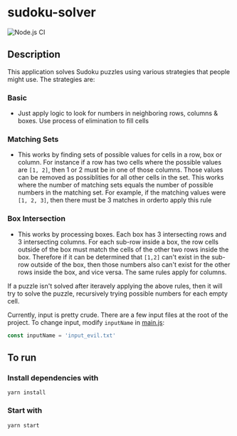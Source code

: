 # sudoku-solver

![Node.js CI](https://github.com/andymueller85/sudoku-solver/workflows/Node.js%20CI/badge.svg)

## Description
This application solves Sudoku puzzles using various strategies that people might use. The strategies are:
### Basic 
* Just apply logic to look for numbers in neighboring rows, columns & boxes. Use process of elimination to fill cells
  
### Matching Sets
* This works by finding sets of possible values for cells in a row, box or column. For instance if a row has two cells where the possible values are `[1, 2]`, then 1 or 2 must be in one of those columns. Those values can be removed as possiblities for all other cells in the set. This works where the number of matching sets equals the number of possible numbers in the matching set. For example, if the matching values were `[1, 2, 3]`, then there must be 3 matches in orderto apply this rule 
  
### Box Intersection 
* This works by processing boxes. Each box has 3 intersecting rows and 3 intersecting columns. For each sub-row inside a box, the row cells outside of the box must match the cells of the other two rows inside the box. Therefore if it can be determined that `[1,2]` can't exist in the sub-row outside of the box, then those numbers also can't exist for the other rows inside the box, and vice versa. The same rules apply for columns.

If a puzzle isn't solved after iteravely applying the above rules, then it will try to solve the puzzle, recursively trying possible numbers for each empty cell.

Currently, input is pretty crude. There are a few input files at the root of the project. To change input, modify `inputName` in [main.js](https://github.com/andymueller85/sudoku-solver/blob/77a4a83f0cd407b02e6f8e4e2c25bac696cbf42d/src/main.js#L23):
```js
const inputName = 'input_evil.txt'
```
## To run

### Install dependencies with
`yarn install`
### Start with
`yarn start`
